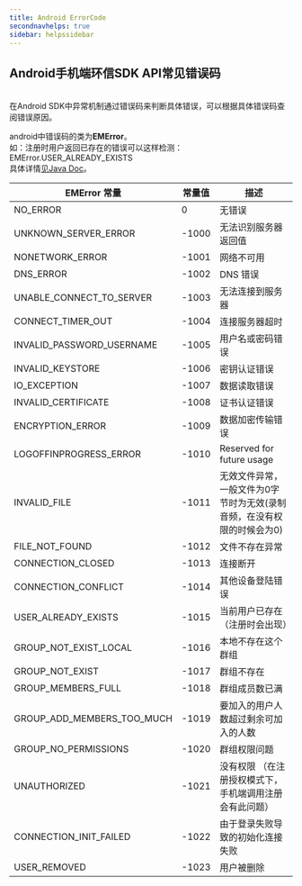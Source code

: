```yaml
---
title: Android ErrorCode
secondnavhelps: true
sidebar: helpssidebar
---
```


## Android手机端环信SDK API常见错误码

<br/>
在Android SDK中异常机制通过错误码来判断具体错误，可以根据具体错误码查阅错误原因。

android中错误码的类为<b>EMError</b>。<br/>如：注册时用户返回已存在的错误可以这样检测：EMError.USER_ALREADY_EXISTS
<br/>具体详情[见Java Doc](http://www.easemob.com/apidoc/android/chat/)。


|EMError 常量|常量值|描述|
|---------------|------------|-------------|
|NO_ERROR | 0 |无错误|
|UNKNOWN_SERVER_ERROR| -1000 |无法识别服务器返回值|
|NONETWORK_ERROR| -1001 |网络不可用|
|DNS_ERROR| -1002 |DNS 错误|
|UNABLE_CONNECT_TO_SERVER| -1003 |无法连接到服务器|
|CONNECT_TIMER_OUT| -1004 |连接服务器超时|
|INVALID_PASSWORD_USERNAME| -1005 |用户名或密码错误|
|INVALID_KEYSTORE| -1006 |密钥认证错误|
|IO_EXCEPTION| -1007 |数据读取错误|
|INVALID_CERTIFICATE| -1008 |证书认证错误|
|ENCRYPTION_ERROR| -1009 |数据加密传输错误|
|LOGOFFINPROGRESS_ERROR| -1010 |Reserved for future usage|
|INVALID_FILE| -1011 |无效文件异常，一般文件为0字节时为无效(录制音频，在没有权限的时候会为0)|
|FILE_NOT_FOUND| -1012 |文件不存在异常|
|CONNECTION_CLOSED| -1013 |连接断开|
|CONNECTION_CONFLICT| -1014 |其他设备登陆错误|
|USER_ALREADY_EXISTS| -1015 |当前用户已存在（注册时会出现）|
|GROUP_NOT_EXIST_LOCAL| -1016 |本地不存在这个群组|
|GROUP_NOT_EXIST| -1017 |群组不存在|
|GROUP_MEMBERS_FULL| -1018 |群组成员数已满|
|GROUP_ADD_MEMBERS_TOO_MUCH| -1019 |要加入的用户人数超过剩余可加入的人数|
|GROUP_NO_PERMISSIONS| -1020 |群组权限问题|
|UNAUTHORIZED| -1021 |没有权限 （在注册授权模式下，手机端调用注册会有此问题）|
|CONNECTION_INIT_FAILED| -1022 |由于登录失败导致的初始化连接失败|
|USER_REMOVED| -1023 | 用户被删除|


<br/>
 
